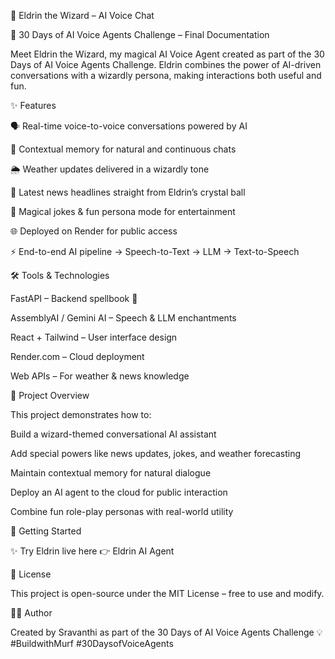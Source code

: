 🧙 Eldrin the Wizard – AI Voice Chat

🚀 30 Days of AI Voice Agents Challenge – Final Documentation

Meet Eldrin the Wizard, my magical AI Voice Agent created as part of the 30 Days of AI Voice Agents Challenge.
Eldrin combines the power of AI-driven conversations with a wizardly persona, making interactions both useful and fun.

✨ Features

🗣️ Real-time voice-to-voice conversations powered by AI

🧠 Contextual memory for natural and continuous chats

🌦️ Weather updates delivered in a wizardly tone

📰 Latest news headlines straight from Eldrin’s crystal ball

🔮 Magical jokes & fun persona mode for entertainment

🌐 Deployed on Render for public access

⚡ End-to-end AI pipeline → Speech-to-Text → LLM → Text-to-Speech

🛠️ Tools & Technologies

FastAPI – Backend spellbook 📜

AssemblyAI / Gemini AI – Speech & LLM enchantments

React + Tailwind – User interface design

Render.com – Cloud deployment

Web APIs – For weather & news knowledge

📂 Project Overview

This project demonstrates how to:

Build a wizard-themed conversational AI assistant

Add special powers like news updates, jokes, and weather forecasting

Maintain contextual memory for natural dialogue

Deploy an AI agent to the cloud for public interaction

Combine fun role-play personas with real-world utility

🚀 Getting Started

✨ Try Eldrin live here 👉 Eldrin AI Agent

📜 License

This project is open-source under the MIT License – free to use and modify.

👩‍💻 Author

Created by Sravanthi
as part of the 30 Days of AI Voice Agents Challenge 💡
#BuildwithMurf #30DaysofVoiceAgents
